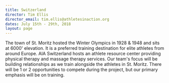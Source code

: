```yaml
---
title: Switzerland
director: Tim Ellis
director_email: tim.ellis@athletesinaction.org
dates: July 15th - 29th, 2018
layout: page
---
```

The town of St. Moritz hosted the Winter Olympics in 1928 & 1948 and sits at 6000' elevation. It is a preferred training destination for elite athletes from around Europe. AIA Switzerland hosts an athlete resource center providing physical therapy and massage therapy services. Our team's focus will be building relationships as we train alongside the athletes in St. Moritz. There will be 1 or 2 opportunities to compete during the project, but our primary emphasis will be on training.